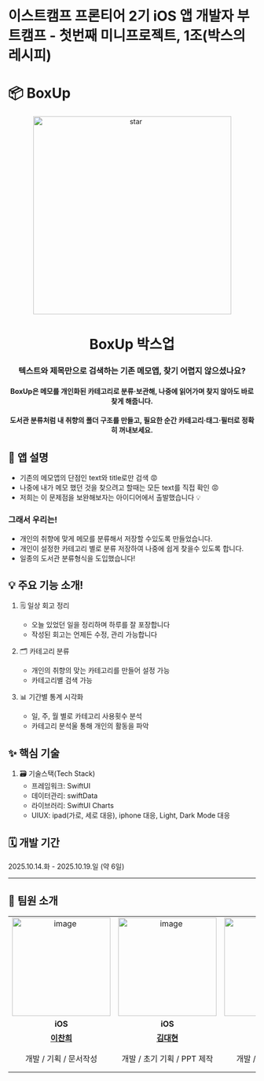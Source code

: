 
# 이스트캠프 프론티어 2기 iOS 앱 개발자 부트캠프 - 첫번째 미니프로젝트, 1조(박스의 레시피)


# 📦 BoxUp
<p align="center">
  <img width="403" height="403" alt="star" src="https://github.com/user-attachments/assets/01524aa7-21f3-4a21-8762-6586392d95e4" />
</p>
<div align="center">
  <h1>BoxUp 박스업</h1>
  <h3>텍스트와 제목만으로 검색하는 기존 메모앱, 찾기 어렵지 않으셨나요?</h3>
  <h4>BoxUp은 메모를 개인화된 카테고리로 분류·보관해, 나중에 읽어가며 찾지 않아도 바로 찾게 해줍니다.</h4>
  <h4>도서관 분류처럼 내 취향의 폴더 구조를 만들고, 필요한 순간 카테고리·태그·필터로 정확히 꺼내보세요.</h4>
</div>

## 📑 앱 설명

* 기존의 메모앱의 단점인 text와 title로만 검색 😡
* 나중에 내가 메모 했던 것을 찾으려고 할때는 모든 text를 직접 확인 😡
* 저희는 이 문제점을 보완해보자는 아이디어에서 출발했습니다 💡

### 그래서 우리는!

- 개인의 취향에 맞게 메모를 분류해서 저장할 수있도록 만들었습니다.
- 개인이 설정한 카테고리 별로 분류 저장하여 나중에 쉽게 찾을수 있도록 합니다.
- 일종의 도서관 분류형식을 도입했습니다!

## 💡 주요 기능 소개!
1. 🗒️ 일상 회고 정리
   * 오늘 있었던 일을 정리하며 하루를 잘 포장합니다
   * 작성된 회고는 언제든 수정, 관리 가능합니다
     
2. 🗂️ 카테고리 분류
   * 개인의 취향의 맞는 카테고리를 만들어 설정 가능
   * 카테고리별 검색 가능

3. 📊 기간별 통계 시각화
   * 일, 주, 월 별로 카테고리 사용횟수 분석
   * 카테고리 분석울 통해 개인의 활동을 파악
  
## ✨ 핵심 기술
1. 🗃️ 기술스택(Tech Stack)
   * 프레임워크: SwiftUI
   * 데이터관리: swiftData
   * 라이브러리: SwiftUI Charts
   * UIUX: ipad(가로, 세로 대응), iphone 대응, Light, Dark Mode 대응


## 🗓️ 개발 기간
2025.10.14.화 - 2025.10.19.일 (약 6일)
***



## 👯 팀원 소개

| | | | | |
|:---:|:---:|:---:|:---:|:---:|
| <img width="200" height="200" alt="image" src="https://github.com/user-attachments/assets/6863b073-e682-4cbb-8106-5b6a647ed288" alt="이찬희" /> | <img width="200" height="200" alt="image" src="https://github.com/user-attachments/assets/ea5c7812-dbab-44b2-8532-5a0dea6ff7a9" alt="김대현" /> | <img width="200" height="200" alt="image" src="https://github.com/user-attachments/assets/c4ea0246-022a-4f39-b34b-64155fb928ff" alt="김두열"/> | <img width="200" height="200" alt="image" src="https://github.com/user-attachments/assets/98491ccd-a8f4-4dc0-8316-98323a94510e" alt="여승위"/> | <img width="200" height="200" alt="image" src="https://github.com/user-attachments/assets/e2bfd524-b4ed-4ecf-9656-7e133cad6f6f" alt="천용휘" /> |
| **iOS** | **iOS** | **iOS** | **iOS** | **iOS** |
| **[이찬희](https://github.com/KyleLee02)**<br> | **[김대현](https://github.com/Lala-roid)**<br> | **[김두열](https://github.com/hienzld-dotcom)**<br> | **[여승위](https://github.com/yeobare-blip)**<br> | **[천용휘](https://github.com/CheonYH)**<br> |
| 개발 / 기획 / 문서작성 | 개발 / 초기 기획 / PPT 제작 | 개발 / 통계 / 시연 영상  | 개발 / 문서작성 / 디자인 | 개발 / 데이터 관리 / 깃 허브 관리 |



  

  


